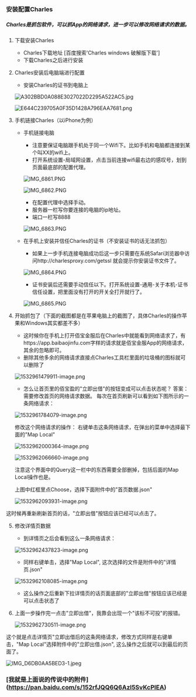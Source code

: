 ### 安装配置Charles
	
##### Charles是抓包软件，可以抓App的网络请求，进一步可以修改网络请求的数据。

1. 下载安装Charles
	* Charles下载地址 [百度搜索'Charles windows 破解版下载']
	* 下载Charles之后进行安装

2. Charles安装后电脑端进行配置
	* 安装Charles的证书到电脑上
	
	![A302BBD0A088E3027022D2295A522AC5.jpg](https://i.loli.net/2018/07/30/5b5f210f9cefd.jpg)


	![E644C239705A0F35D1428A796EAA7681.png](https://i.loli.net/2018/07/30/5b5f210f9ca99.png)


3. 手机链接Charles（以iPhone为例）
	* 手机链接电脑
		* 注意要保证电脑跟手机处于同一个Wifi下。比如手机和电脑都连接到某个叫XX的wifi上。
		* 打开系统设置-局域网设置，点击当前连接wifi最右边的感叹号，划到页面最底部的配置代理。
		
		![IMG_6861.PNG](https://i.loli.net/2018/07/30/5b5f21ab997bf.png)

		![IMG_6862.PNG](https://i.loli.net/2018/07/30/5b5f21ab9b53e.png)

		* 在配置代理中选择手动。
		* 服务器一栏写你要连接的电脑的ip地址。
		* 端口一栏写8888

		![IMG_6863.PNG](https://i.loli.net/2018/07/30/5b5f21ab9d3ea.png)

	* 在手机上安装并信任Charles的证书（不安装证书的话无法抓包）
		* 如果上一步手机连接电脑成功后这一步只需要在系统Safari浏览器中访问http://charlesproxy.com/getssl 就会提示你安装证书文件了。

		![IMG_6864.PNG](https://i.loli.net/2018/07/30/5b5f225693eb1.png)

		* 证书安装后还需要手动信任以下。打开系统设置-通用-关于本机-证书信任设置，把里面没有打开的开关全打开就行了。
		
		![IMG_6865.PNG](https://i.loli.net/2018/07/30/5b5f2256a266e.png)


4. 开始抓包了（下面的截图都是在苹果电脑上的截图了，具体Charles的操作苹果和Windows其实都差不多）
	* 这时候你在手机上打开佰宝金服后在Charles中就能看到网络请求了，有https://app.baibaojinfu.com字样的请求就是佰宝金服App的网络请求，其余的忽略即可。
	* 删除其他多余的网络请求直接点Charles工具栏里面的垃圾桶的图标就可以删除了
	
	![1532961479911-image.png](https://i.loli.net/2018/07/30/5b5f22d92ca3c.png)

	* 怎么让首页里的佰宝盈的"立即出借"的按钮变成可以点击状态呢？ 答案：需要修改首页的网络请求数据。
	每次在首页刷新可以看到如下图所示的一条网络请求：

	![1532961784079-image.png](https://i.loli.net/2018/07/30/5b5f2405e95c7.png)
	
	修改这个网络请求的操作：
	右键单击这条网络请求，在弹出的菜单中选择最下面的"Map Local"
	
	![1532962000364-image.png](https://i.loli.net/2018/07/30/5b5f2589b8772.png)

	![1532962066660-image.png](https://i.loli.net/2018/07/30/5b5f25a61f94c.png)
	
	注意这个界面中的Query这一栏中的东西需要全部删掉，包括后面的Map Local操作也是。
	
	上图中红框里点Choose，选择下面附件中的"首页数据.json"
	
	![1532962093931-image.png](https://i.loli.net/2018/07/30/5b5f25f936646.png)

这时候再重新刷新首页的话，"立即出借"按钮应该已经可以点击了。


5. 修改详情页数据
	* 到详情页之后会看到这么一条网络请求：
	
	![1532962437823-image.png](https://i.loli.net/2018/07/30/5b5f26d2debdb.png)

	* 同样右键单击，选择"Map Local", 这次选择的文件是附件中的"详情页.json"
	
	![1532962108085-image.png](https://i.loli.net/2018/07/30/5b5f27216e41e.png)

	* 这么操作之后重新下拉详情页的话页面底部的"立即出借"按钮应该已经是可以点击状态了
	
6. 上面一步操作完一点击"立即出借"，我靠会出现一个"该标不可投"的报错。

	![1532962730511-image.png](https://i.loli.net/2018/07/30/5b5f27b73a883.png)

这个就是点击详情页"立即出借后的这条网络请求，修改方式同样是右键单击，"Map Local"选择附件中的"立即出借.json", 这么操作之后就可以到最后的页面了。

![IMG_D6DB0AA5BED3-1.jpeg](https://i.loli.net/2018/07/30/5b5f2841f2049.jpeg)




### [我就是上面说的传说中的附件] (https://pan.baidu.com/s/152rfJQQ6Q6Azl5SvKcPlEA)
